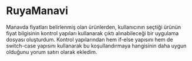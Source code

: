 # RuyaManavi
Manavda fiyatları belirlenmiş olan ürünlerden, kullanıcının seçtiği ürünün fiyat bilgisinin kontrol yapıları kullanarak çıktı alınabileceği bir uygulama dosyası oluşturdum.
Kontrol yapılarından hem if-else yapısını hem de switch-case yapısını kullanarak bu koşullandırmaya hangisinin daha uygun olduğunu yorum satırı olarak ekledim. 
